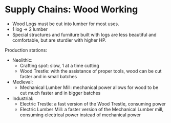 # Supply Chains: Wood Working

- Wood Logs must be cut into lumber for most uses. 
- 1 log -> 2 lumber
- Special structures and furniture built with logs are less beautiful and comfortable, but are sturdier with higher HP.

Production stations:
- Neolithic:
	- Crafting spot: slow, 1 at a time cutting
	- Wood Trestle: with the assistance of proper tools, wood can be cut faster and in small batches
- Medieval:
	- Mechanical Lumber Mill: mechanical power allows for wood to be cut much faster and in bigger batches
- Industrial:
	- Electric Trestle: a fast version of the Wood Trestle, consuming power
	- Electric Lumber Mill: a faster version of the Mechanical Lumber mill, consuming electrical power instead of mechanical power
